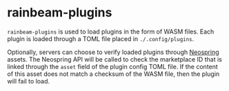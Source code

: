 # rainbeam-plugins

`rainbeam-plugins` is used to load plugins in the form of WASM files. Each plugin is loaded through a TOML file placed in `./.config/plugins`.

Optionally, servers can choose to verify loaded plugins through [Neospring](https://neospring.org) assets. The Neospring API will be called to check the marketplace ID that is linked through the `asset` field of the plugin config TOML file. If the content of this asset does not match a checksum of the WASM file, then the plugin will fail to load.
